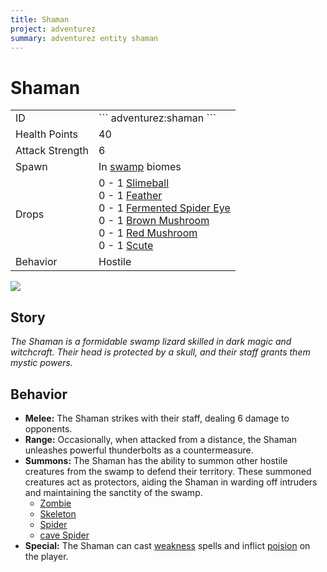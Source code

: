 ```yaml
---
title: Shaman
project: adventurez
summary: adventurez entity shaman
---
```

# Shaman
<div class="combi">
<div class="divthing">
<table class="tablething">
    <tbody>
        <tr>
            <td class="first-column">ID</td>
            <td class="second-column">
            ```
            adventurez:shaman
            ```
            </td>
        </tr>
        <tr id="linear-top">
            <td class="first-column">Health Points</td>
            <td class="second-column">40</td>
        </tr>
        <tr id="linear-top">
            <td class="first-column">Attack Strength</td>
            <td class="second-column">6</td>
        </tr>
        <tr id="linear-top">
            <td class="first-column">Spawn</td>
            <td class="second-column">In <a href="https://minecraft.fandom.com/wiki/Swamp" target="_blank">swamp</a> biomes</td>
        </tr>
        <tr id="linear-top">
            <td class="first-column">Drops</td>
            <td class="second-column">0 - 1 <a href="https://minecraft.fandom.com/wiki/Slimeball" target="_blank">Slimeball</a><br>0 - 1 <a href="https://minecraft.fandom.com/wiki/Feather" target="_blank">Feather</a><br>0 - 1 <a href="https://minecraft.fandom.com/wiki/Fermented_Spider_Eye" target="_blank">Fermented Spider Eye</a><br>0 - 1 <a href="https://minecraft.fandom.com/wiki/Mushroom" target="_blank">Brown Mushroom</a><br>0 - 1 <a href="https://minecraft.fandom.com/wiki/Mushroom" target="_blank">Red Mushroom</a><br>0 - 1 <a href="https://minecraft.fandom.com/wiki/Scute" target="_blank">Scute</a></td>
        </tr>
        <tr id="linear-top">
            <td class="first-column">Behavior</td>
            <td class="second-column">Hostile</td>
        </tr>
    </tbody>
</table>
</div>
<div class="div-img-center">
<img src="/wiki/assets/adventurez/entities/shaman.png" loading="lazy" />
</div>
</div>

## Story

*The Shaman is a formidable swamp lizard skilled in dark magic and witchcraft. Their head is protected by a skull, and their staff grants them mystic powers.*

## Behavior

* **Melee:** The Shaman strikes with their staff, dealing 6 damage to opponents.
* **Range:** Occasionally, when attacked from a distance, the Shaman unleashes powerful thunderbolts as a countermeasure.
* **Summons:** The Shaman has the ability to summon other hostile creatures from the swamp to defend their territory. These summoned creatures act as protectors, aiding the Shaman in warding off intruders and maintaining the sanctity of the swamp.
    * <a href="https://minecraft.fandom.com/wiki/Zombie" target="_blank">Zombie</a>
    * <a href="https://minecraft.fandom.com/wiki/Skeleton" target="_blank">Skeleton</a>
    * <a href="https://minecraft.fandom.com/wiki/Spider" target="_blank">Spider</a>
    * <a href="https://minecraft.fandom.com/wiki/Cave_Spider" target="_blank">cave Spider</a>
* **Special:** The Shaman can cast <a href="https://minecraft.fandom.com/wiki/Weakness" target="_blank">weakness</a> spells and inflict <a href="https://minecraft.fandom.com/wiki/Poison" target="_blank">poision</a> on the player.